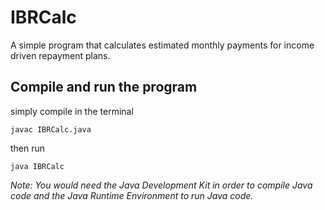# IBRCalc
A simple program that calculates estimated monthly payments for income driven repayment plans.

## Compile and run the program
simply compile in the terminal
```
javac IBRCalc.java
```
then run
```
java IBRCalc
```
*Note: You would need the Java Development Kit in order to compile Java code and the Java Runtime Environment to run Java code.*
